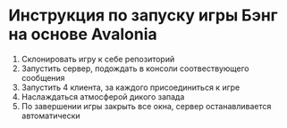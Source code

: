 # Инструкция по запуску игры Бэнг на основе Avalonia
1. Склонировать игру к себе репозиторий
2. Запустить сервер, подождать в консоли соотвествующего сообщения
3. Запустить 4 клиента, за каждого присоединиться к игре
4. Наслаждаться атмосферой дикого запада
5. По завершении игры закрыть все окна, сервер останавливается автоматически
